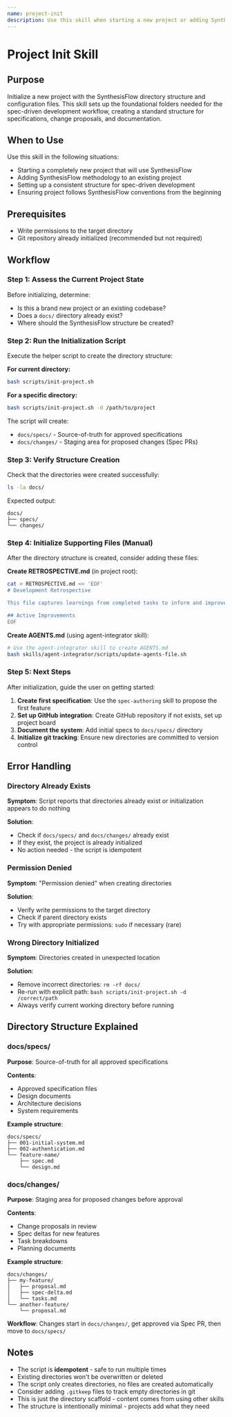 ```yaml
---
name: project-init
description: Use this skill when starting a new project or adding SynthesisFlow to an existing project. Scaffolds the directory structure (docs/specs, docs/changes) and configuration files needed for the spec-driven development workflow.
---
```


# Project Init Skill

## Purpose

Initialize a new project with the SynthesisFlow directory structure and configuration files. This skill sets up the foundational folders needed for the spec-driven development workflow, creating a standard structure for specifications, change proposals, and documentation.

## When to Use

Use this skill in the following situations:

- Starting a completely new project that will use SynthesisFlow
- Adding SynthesisFlow methodology to an existing project
- Setting up a consistent structure for spec-driven development
- Ensuring project follows SynthesisFlow conventions from the beginning

## Prerequisites

- Write permissions to the target directory
- Git repository already initialized (recommended but not required)

## Workflow

### Step 1: Assess the Current Project State

Before initializing, determine:
- Is this a brand new project or an existing codebase?
- Does a `docs/` directory already exist?
- Where should the SynthesisFlow structure be created?

### Step 2: Run the Initialization Script

Execute the helper script to create the directory structure:

**For current directory:**
```bash
bash scripts/init-project.sh
```

**For a specific directory:**
```bash
bash scripts/init-project.sh -d /path/to/project
```

The script will create:
- `docs/specs/` - Source-of-truth for approved specifications
- `docs/changes/` - Staging area for proposed changes (Spec PRs)

### Step 3: Verify Structure Creation

Check that the directories were created successfully:
```bash
ls -la docs/
```

Expected output:
```
docs/
├── specs/
└── changes/
```

### Step 4: Initialize Supporting Files (Manual)

After the directory structure is created, consider adding these files:

**Create RETROSPECTIVE.md** (in project root):
```bash
cat > RETROSPECTIVE.md << 'EOF'
# Development Retrospective

This file captures learnings from completed tasks to inform and improve future development work.

## Active Improvements
EOF
```

**Create AGENTS.md** (using agent-integrator skill):
```bash
# Use the agent-integrator skill to create AGENTS.md
bash skills/agent-integrator/scripts/update-agents-file.sh
```

### Step 5: Next Steps

After initialization, guide the user on getting started:

1. **Create first specification**: Use the `spec-authoring` skill to propose the first feature
2. **Set up GitHub integration**: Create GitHub repository if not exists, set up project board
3. **Document the system**: Add initial specs to `docs/specs/` directory
4. **Initialize git tracking**: Ensure new directories are committed to version control

## Error Handling

### Directory Already Exists

**Symptom**: Script reports that directories already exist or initialization appears to do nothing

**Solution**:
- Check if `docs/specs/` and `docs/changes/` already exist
- If they exist, the project is already initialized
- No action needed - the script is idempotent

### Permission Denied

**Symptom**: "Permission denied" when creating directories

**Solution**:
- Verify write permissions to the target directory
- Check if parent directory exists
- Try with appropriate permissions: `sudo` if necessary (rare)

### Wrong Directory Initialized

**Symptom**: Directories created in unexpected location

**Solution**:
- Remove incorrect directories: `rm -rf docs/`
- Re-run with explicit path: `bash scripts/init-project.sh -d /correct/path`
- Always verify current working directory before running

## Directory Structure Explained

### docs/specs/

**Purpose**: Source-of-truth for all approved specifications

**Contents**:
- Approved specification files
- Design documents
- Architecture decisions
- System requirements

**Example structure**:
```
docs/specs/
├── 001-initial-system.md
├── 002-authentication.md
└── feature-name/
    ├── spec.md
    └── design.md
```

### docs/changes/

**Purpose**: Staging area for proposed changes before approval

**Contents**:
- Change proposals in review
- Spec deltas for new features
- Task breakdowns
- Planning documents

**Example structure**:
```
docs/changes/
├── my-feature/
│   ├── proposal.md
│   ├── spec-delta.md
│   └── tasks.md
└── another-feature/
    └── proposal.md
```

**Workflow**: Changes start in `docs/changes/`, get approved via Spec PR, then move to `docs/specs/`

## Notes

- The script is **idempotent** - safe to run multiple times
- Existing directories won't be overwritten or deleted
- The script only creates directories, no files are created automatically
- Consider adding `.gitkeep` files to track empty directories in git
- This is just the directory scaffold - content comes from using other skills
- The structure is intentionally minimal - projects add what they need

